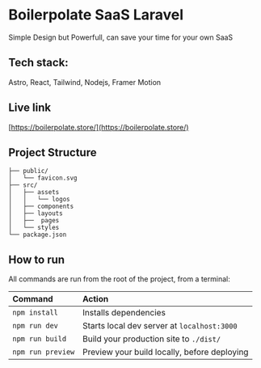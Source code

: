 # Boilerpolate SaaS Laravel

Simple Design but Powerfull, can save your time for your own SaaS

## Tech stack:

Astro, React, Tailwind, Nodejs, Framer Motion

## Live link

[https://boilerpolate.store/](https://boilerpolate.store/)

## Project Structure

```
├── public/
│   └── favicon.svg
├── src/
│   ├── assets
│   │   └── logos
│   ├── components
│   ├── layouts
│   ├──  pages
│   └── styles
└── package.json
```

## How to run

All commands are run from the root of the project, from a terminal:

| Command           | Action                                       |
| :---------------- | :------------------------------------------- |
| `npm install`     | Installs dependencies                        |
| `npm run dev`     | Starts local dev server at `localhost:3000`  |
| `npm run build`   | Build your production site to `./dist/`      |
| `npm run preview` | Preview your build locally, before deploying |
